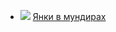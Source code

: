 * ![](/books/prose_military/Марк%20Твен/Янки%20в%20мундирах.jpg) [Янки в мундирах](/books/prose_military/Марк%20Твен/Янки%20в%20мундирах)